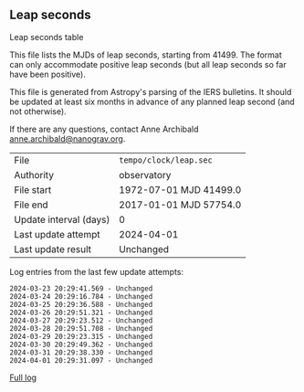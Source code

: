 
## Leap seconds

Leap seconds table

This file lists the MJDs of leap seconds, starting from 41499.
The format can only accommodate positive leap seconds (but all
leap seconds so far have been positive).

This file is generated from Astropy's parsing of the IERS
bulletins. It should be updated at least six months in advance
of any planned leap second (and not otherwise).

If there are any questions, contact Anne Archibald
<anne.archibald@nanograv.org>.

|     |     |
|:--- |:--- |
| File | `tempo/clock/leap.sec` |
| Authority | observatory |
| File start | 1972-07-01 MJD 41499.0 |
| File end | 2017-01-01 MJD 57754.0 |
| Update interval (days) | 0 |
| Last update attempt | 2024-04-01 |
| Last update result | Unchanged |

Log entries from the last few update attempts:
```
2024-03-23 20:29:41.569 - Unchanged
2024-03-24 20:29:16.784 - Unchanged
2024-03-25 20:29:36.588 - Unchanged
2024-03-26 20:29:51.321 - Unchanged
2024-03-27 20:29:23.512 - Unchanged
2024-03-28 20:29:51.708 - Unchanged
2024-03-29 20:29:23.315 - Unchanged
2024-03-30 20:29:49.362 - Unchanged
2024-03-31 20:29:38.330 - Unchanged
2024-04-01 20:29:31.097 - Unchanged
```
[Full log](https://raw.githubusercontent.com/ipta/pulsar-clock-corrections/main/log/tempo/clock/leap.sec.log)
